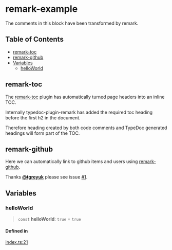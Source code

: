 # remark-example

The comments in this block have been transformed by remark.

## Table of Contents

* [remark-toc](#remark-toc)
* [remark-github](#remark-github)
* [Variables](#variables)
  * [helloWorld](#helloworld)

## remark-toc

The [remark-toc](https://github.com/remarkjs/remark-toc) plugin has automatically turned page headers into an inline TOC.

Internally typedoc-plugin-remark has added the required toc heading before the first h2 in the document.

Therefore heading created by both code comments and TypeDoc generated headings will form part of the TOC.

## remark-github

Here we can automatically link to github items and users using [remark-github](https://github.com/remarkjs/remark-github).

Thanks [**@tgreyuk**](https://github.com/tgreyuk) please see issue [#1](https://github.com/typedoc2md/typedoc-plugin-markdown/issues/1).

## Variables

### helloWorld

> `const` **helloWorld**: `true` = `true`

#### Defined in

[index.ts:21](https://github.com/typedoc2md/typedoc-plugin-markdown-examples/blob/main/examples/remark/src/index.ts#L21)
